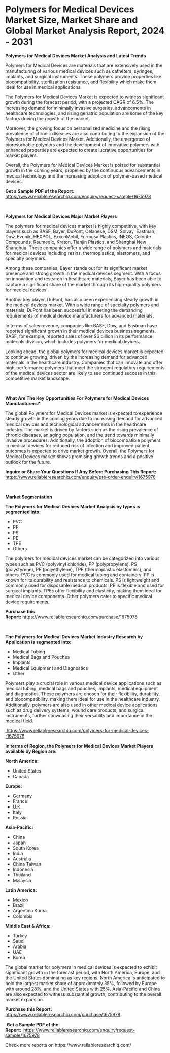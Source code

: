 <p><h1>Polymers for Medical Devices Market Size, Market Share and Global Market Analysis Report, 2024 - 2031</h1></p><p><strong>Polymers for Medical Devices Market Analysis and Latest Trends</strong></p>
<p><p>Polymers for Medical Devices are materials that are extensively used in the manufacturing of various medical devices such as catheters, syringes, implants, and surgical instruments. These polymers provide properties like biocompatibility, sterilization resistance, and flexibility which make them ideal for use in medical applications.</p><p>The Polymers for Medical Devices Market is expected to witness significant growth during the forecast period, with a projected CAGR of 6.5%. The increasing demand for minimally invasive surgeries, advancements in healthcare technologies, and rising geriatric population are some of the key factors driving the growth of the market.</p><p>Moreover, the growing focus on personalized medicine and the rising prevalence of chronic diseases are also contributing to the expansion of the Polymers for Medical Devices Market. Additionally, the emergence of bioresorbable polymers and the development of innovative polymers with enhanced properties are expected to create lucrative opportunities for market players.</p><p>Overall, the Polymers for Medical Devices Market is poised for substantial growth in the coming years, propelled by the continuous advancements in medical technology and the increasing adoption of polymer-based medical devices.</p></p>
<p><strong>Get a Sample PDF of the Report:&nbsp;</strong> <a href="https://www.reliableresearchiq.com/enquiry/request-sample/1675978">https://www.reliableresearchiq.com/enquiry/request-sample/1675978</a></p>
<p>&nbsp;</p>
<p><strong>Polymers for Medical Devices Major Market Players</strong></p>
<p><p>The polymers for medical devices market is highly competitive, with key players such as BASF, Bayer, DuPont, Celanese, DSM, Solvay, Eastman, Dow, Evonik, HEXPOL, ExxonMobil, Formosa Plastics, INEOS, Colorite Compounds, Raumedic, Kraton, Tianjin Plastics, and Shanghai New Shanghua. These companies offer a wide range of polymers and materials for medical devices including resins, thermoplastics, elastomers, and specialty polymers.</p><p>Among these companies, Bayer stands out for its significant market presence and strong growth in the medical devices segment. With a focus on innovation and research in healthcare materials, Bayer has been able to capture a significant share of the market through its high-quality polymers for medical devices.</p><p>Another key player, DuPont, has also been experiencing steady growth in the medical devices market. With a wide range of specialty polymers and materials, DuPont has been successful in meeting the demanding requirements of medical device manufacturers for advanced materials.</p><p>In terms of sales revenue, companies like BASF, Dow, and Eastman have reported significant growth in their medical devices business segments. BASF, for example, reported sales of over $6 billion in its performance materials division, which includes polymers for medical devices.</p><p>Looking ahead, the global polymers for medical devices market is expected to continue growing, driven by the increasing demand for advanced materials in the healthcare industry. Companies that can innovate and offer high-performance polymers that meet the stringent regulatory requirements of the medical devices sector are likely to see continued success in this competitive market landscape.</p></p>
<p>&nbsp;</p>
<p><strong>What Are The Key Opportunities For Polymers for Medical Devices Manufacturers?</strong></p>
<p><p>The global Polymers for Medical Devices market is expected to experience steady growth in the coming years due to increasing demand for advanced medical devices and technological advancements in the healthcare industry. The market is driven by factors such as the rising prevalence of chronic diseases, an aging population, and the trend towards minimally invasive procedures. Additionally, the adoption of biocompatible polymers in medical devices for reduced risk of infection and improved patient outcomes is expected to drive market growth. Overall, the Polymers for Medical Devices market shows promising growth trends and a positive outlook for the future.</p></p>
<p><strong>Inquire or Share Your Questions If Any Before Purchasing This Report:</strong> <a href="https://www.reliableresearchiq.com/enquiry/pre-order-enquiry/1675978">https://www.reliableresearchiq.com/enquiry/pre-order-enquiry/1675978</a></p>
<p>&nbsp;</p>
<p><strong>Market Segmentation</strong></p>
<p><strong>The Polymers for Medical Devices Market Analysis by types is segmented into:</strong></p>
<p><ul><li>PVC</li><li>PP</li><li>PS</li><li>PE</li><li>TPE</li><li>Others</li></ul></p>
<p><p>The polymers for medical devices market can be categorized into various types such as PVC (polyvinyl chloride), PP (polypropylene), PS (polystyrene), PE (polyethylene), TPE (thermoplastic elastomers), and others. PVC is commonly used for medical tubing and containers. PP is known for its durability and resistance to chemicals. PS is lightweight and commonly used for disposable medical products. PE is flexible and used for surgical implants. TPEs offer flexibility and elasticity, making them ideal for medical device components. Other polymers cater to specific medical device requirements.</p></p>
<p><strong>Purchase this Report:&nbsp;</strong><a href="https://www.reliableresearchiq.com/purchase/1675978">https://www.reliableresearchiq.com/purchase/1675978</a></p>
<p>&nbsp;</p>
<p><strong>The Polymers for Medical Devices Market Industry Research by Application is segmented into:</strong></p>
<p><ul><li>Medical Tubing</li><li>Medical Bags and Pouches</li><li>Implants</li><li>Medical Equipment and Diagnostics</li><li>Other</li></ul></p>
<p><p>Polymers play a crucial role in various medical device applications such as medical tubing, medical bags and pouches, implants, medical equipment and diagnostics. These polymers are chosen for their flexibility, durability, and biocompatibility, making them ideal for use in the healthcare industry. Additionally, polymers are also used in other medical device applications such as drug delivery systems, wound care products, and surgical instruments, further showcasing their versatility and importance in the medical field.</p></p>
<p><a href="https://www.reliableresearchiq.com/polymers-for-medical-devices-r1675978">&nbsp;https://www.reliableresearchiq.com/polymers-for-medical-devices-r1675978</a></p>
<p><strong>In terms of Region, the Polymers for Medical Devices Market Players available by Region are:</strong></p>
<p>
    <p> <strong> North America: </strong>
        <ul>
            <li>United States</li>
            <li>Canada</li>
        </ul>
        </p> 
    <p> <strong> Europe: </strong>
        <ul>
            <li>Germany</li>
            <li>France</li>
            <li>U.K.</li>
            <li>Italy</li>
            <li>Russia</li>
        </ul>
        </p> 
    <p> <strong> Asia-Pacific: </strong>
        <ul>
            <li>China</li>
            <li>Japan</li>
            <li>South Korea</li>
            <li>India</li>
            <li>Australia</li>
            <li>China Taiwan</li>
            <li>Indonesia</li>
            <li>Thailand</li>
            <li>Malaysia</li>
        </ul>
        </p> 
    <p> <strong> Latin America: </strong>
        <ul>
            <li>Mexico</li>
            <li>Brazil</li>
            <li>Argentina Korea</li>
            <li>Colombia</li>
        </ul>
        </p> 
    <p> <strong> Middle East & Africa: </strong>
        <ul>
            <li>Turkey</li>
            <li>Saudi</li>
            <li>Arabia</li>
            <li>UAE</li>
            <li>Korea</li>
        </ul>
    </p>
    </p>
<p><p>The global market for polymers in medical devices is expected to exhibit significant growth in the forecast period, with North America, Europe, and the United States dominating as key regions. North America is anticipated to hold the largest market share of approximately 35%, followed by Europe with around 28%, and the United States with 25%. Asia-Pacific and China are also expected to witness substantial growth, contributing to the overall market expansion.</p></p>
<p><strong>Purchase this Report: </strong><a href="https://www.reliableresearchiq.com/purchase/1675978">https://www.reliableresearchiq.com/purchase/1675978</a></p>
<p>&nbsp;<strong>Get a Sample PDF of the Report:&nbsp;&nbsp;</strong><a href="https://www.reliableresearchiq.com/enquiry/request-sample/1675978">https://www.reliableresearchiq.com/enquiry/request-sample/1675978</a></p>
<p><strong></strong></p>
<p>Check more reports on https://www.reliableresearchiq.com/</p>
